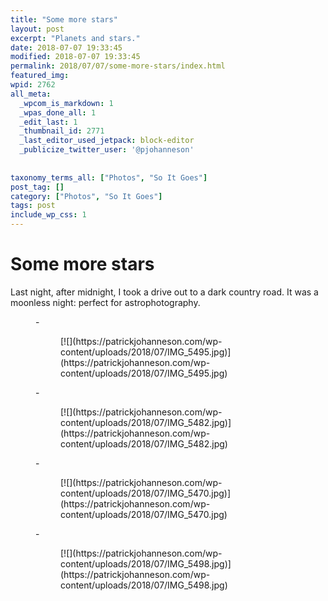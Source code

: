 ```yaml
---
title: "Some more stars"
layout: post
excerpt: "Planets and stars."
date: 2018-07-07 19:33:45
modified: 2018-07-07 19:33:45
permalink: 2018/07/07/some-more-stars/index.html
featured_img: 
wpid: 2762
all_meta: 
  _wpcom_is_markdown: 1
  _wpas_done_all: 1
  _edit_last: 1
  _thumbnail_id: 2771
  _last_editor_used_jetpack: block-editor
  _publicize_twitter_user: '@pjohanneson'
  
  
taxonomy_terms_all: ["Photos", "So It Goes"]
post_tag: []
category: ["Photos", "So It Goes"]
tags: post
include_wp_css: 1
---
```


# Some more stars

Last night, after midnight, I took a drive out to a dark country road. It was a moonless night: perfect for astrophotography.

<figure class="is-layout-flex wp-block-gallery-1 wp-block-gallery columns-3 is-cropped alignnone">- <figure>[![](https://patrickjohanneson.com/wp-content/uploads/2018/07/IMG_5495.jpg)](https://patrickjohanneson.com/wp-content/uploads/2018/07/IMG_5495.jpg)</figure>
- <figure>[![](https://patrickjohanneson.com/wp-content/uploads/2018/07/IMG_5482.jpg)](https://patrickjohanneson.com/wp-content/uploads/2018/07/IMG_5482.jpg)</figure>
- <figure>[![](https://patrickjohanneson.com/wp-content/uploads/2018/07/IMG_5470.jpg)](https://patrickjohanneson.com/wp-content/uploads/2018/07/IMG_5470.jpg)</figure>
- <figure>[![](https://patrickjohanneson.com/wp-content/uploads/2018/07/IMG_5498.jpg)](https://patrickjohanneson.com/wp-content/uploads/2018/07/IMG_5498.jpg)</figure>

</figure>